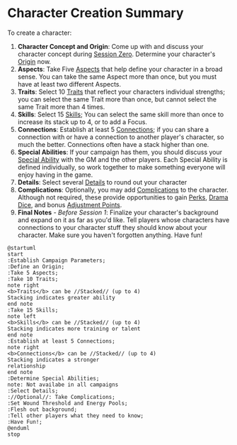 # Character Creation Summary

To create a character:

1. **Character Concept and Origin**: Come up with and discuss your character concept during [Session Zero](SessionZero.md). Determine your character's [Origin](Origin.md) now.
2. **Aspects**: Take Five [Aspects](Aspects.md) that help define your character in a broad sense. You can take the same Aspect more than once, but you must have at least two different Aspects.
3. **Traits**: Select 10 [Traits](Traits.md) that reflect your characters individual strengths; you can select the same Trait more than once, but cannot select the same Trait more than 4 times.
4. **Skills**: Select 15 [Skills](Skills.md); You can select the same skill more than once to increase its stack up to 4, or to add a Focus.
5. **Connections**: Establish at least 5 [Connections](Connections.md); if you can share a connection with or have a connection to another player's character, so much the better. Connections often have a stack higher than one.
6. **Special Abilities**: If your campaign has them, you should discuss your [Special Ability](SpecialAbilities.md) with the GM and the other players. Each Special Ability is defined individually, so work together to make something everyone will enjoy having in the game.
7. **Details**: Select several [Details](Details.md) to round out your character
8. **Complications**: Optionally, you may add [Complications](Complications.md) to the character. Although not required, these provide opportunities to gain [Perks](Perks.md), [Drama Dice](DramaDice.md), and bonus [Adjustment Points](AdjustmentPoints.md).
9.  **Final Notes** - *Before Session 1*: Finalize your character's background and expand on it as far as you'd like. Tell players whose characters have connections to your character stuff they should know about your character. Make sure you haven't forgotten anything. Have fun!

```plantuml
@startuml
start
:Establish Campaign Parameters;
:Define an Origin;
:Take 5 Aspects;
:Take 10 Traits;
note right
<b>Traits</b> can be //Stacked// (up to 4)
Stacking indicates greater ability
end note
:Take 15 Skills;
note left
<b>Skills</b> can be //Stacked// (up to 4)
Stacking indicates more training or talent
end note
:Establish at least 5 Connections;
note right
<b>Connections</b> can be //Stacked// (up to 4)
Stacking indicates a stronger
relationship
end note
:Determine Special Abilities;
note: Not availabe in all campaigns
:Select Details;
://Optional//: Take Complications;
:Set Wound Threshold and Energy Pools;
:Flesh out background;
:Tell other players what they need to know;
:Have Fun!;
@enduml
stop
```
